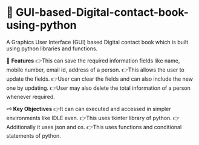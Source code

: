 # 📖 GUI-based-Digital-contact-book-using-python
A Graphics User Interface (GUI) based Digital contact book which is built using python libraries and functions.

🔭 **Features**
👉This can save the required information fields like name, mobile number, email id, address of a person.
👉This allows the user to update the fields.
👉User can clear the fields and can also include the new one by updating.
👉User may also delete the total information of a person whenever required.

🗝️ **Key Objectives**
👉It can can executed and accessed in simpler environments like IDLE even.
👉This uses tkinter library of python.
👉Additionally it uses json and os.
👉This uses functions and conditional statements of python.
